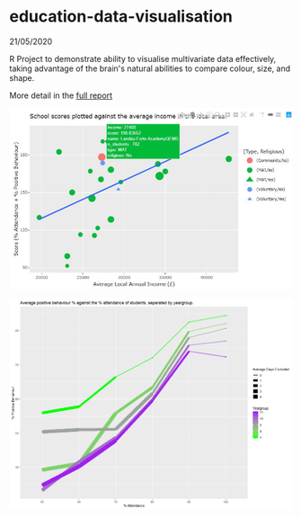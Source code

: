 # education-data-visualisation

21/05/2020

R Project to demonstrate ability to visualise multivariate data effectively, taking advantage of the brain's natural abilities to compare colour, size, and shape.

More detail in the [full report](https://github.com/Adampatryk/education-data-visualisation/blob/master/14302781_Adam_Kulpa_report.pdf)

![trend attendance against income](https://github.com/Adampatryk/education-data-visualisation/blob/master/Visualisations/Interactive.JPG)

![attendance against behaviour by yeargroup and exclusions](https://github.com/Adampatryk/education-data-visualisation/blob/master/Visualisations/AttendanceVsBehaviourByYeargroupByExclusions.png)

